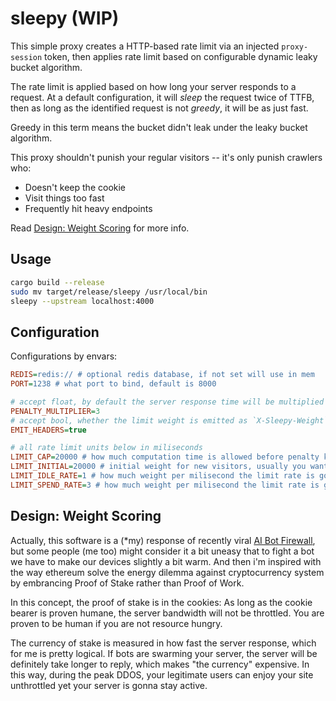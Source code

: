 # sleepy (WIP)

This simple proxy creates a HTTP-based rate limit via an injected `proxy-session` token, then applies rate limit based on configurable dynamic leaky bucket algorithm.

The rate limit is applied based on how long your server responds to a request. At a default configuration, it will *sleep* the request twice of TTFB, then as long as the identified request is not *greedy*, it will be as just fast.

Greedy in this term means the bucket didn't leak under the leaky bucket algorithm.

This proxy shouldn't punish your regular visitors -- it's only punish crawlers who:

- Doesn't keep the cookie
- Visit things too fast
- Frequently hit heavy endpoints

Read [Design: Weight Scoring](#design-weight-scoring) for more info.

## Usage

```sh
cargo build --release
sudo mv target/release/sleepy /usr/local/bin
sleepy --upstream localhost:4000
```

## Configuration

Configurations by envars:

```ini
REDIS=redis:// # optional redis database, if not set will use in mem
PORT=1238 # what port to bind, default is 8000

# accept float, by default the server response time will be multiplied by this
PENALTY_MULTIPLIER=3
# accept bool, whether the limit weight is emitted as `X-Sleepy-Weight`
EMIT_HEADERS=true

# all rate limit units below in miliseconds
LIMIT_CAP=20000 # how much computation time is allowed before penalty kicks in
LIMIT_INITIAL=20000 # initial weight for new visitors, usually you want this the same as limit cap
LIMIT_IDLE_RATE=1 # how much weight per milisecond the limit rate is go down by no traffic
LIMIT_SPEND_RATE=3 # how much weight per milisecond the limit rate is go up by server spending
```

## Design: Weight Scoring

Actually, this software is a (\*my) response of recently viral [AI Bot Firewall](https://github.com/TecharoHQ/anubis), but some people (me too) might consider it a bit uneasy that to fight a bot we have to make our devices slightly a bit warm. And then i'm inspired with the way ethereum solve the energy dilemma against cryptocurrency system by embrancing Proof of Stake rather than Proof of Work.

In this concept, the proof of stake is in the cookies: As long as the cookie bearer is proven humane, the server bandwidth will not be throttled. You are proven to be human if you are not resource hungry.

The currency of stake is measured in how fast the server response, which for me is pretty logical. If bots are swarming your server, the server will be definitely take longer to reply, which makes "the currency" expensive. In this way, during the peak DDOS, your legitimate users can enjoy your site unthrottled yet your server is gonna stay active.
